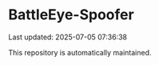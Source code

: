 # BattleEye-Spoofer

Last updated: 2025-07-05 07:36:38

This repository is automatically maintained.
